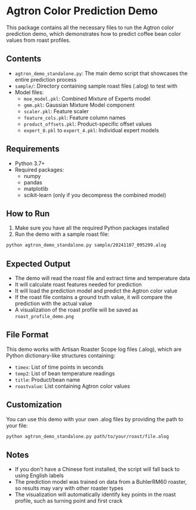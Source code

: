 # Agtron Color Prediction Demo

This package contains all the necessary files to run the Agtron color prediction demo, which demonstrates how to predict coffee bean color values from roast profiles.

## Contents

- `agtron_demo_standalone.py`: The main demo script that showcases the entire prediction process
- `sample/`: Directory containing sample roast files (.alog) to test with
- Model files:
  - `moe_model.pkl`: Combined Mixture of Experts model
  - `gmm.pkl`: Gaussian Mixture Model component
  - `scaler.pkl`: Feature scaler
  - `feature_cols.pkl`: Feature column names
  - `product_offsets.pkl`: Product-specific offset values
  - `expert_0.pkl` to `expert_4.pkl`: Individual expert models

## Requirements

- Python 3.7+
- Required packages:
  - numpy
  - pandas
  - matplotlib
  - scikit-learn (only if you decompress the combined model)

## How to Run

1. Make sure you have all the required Python packages installed
2. Run the demo with a sample roast file:

```bash
python agtron_demo_standalone.py sample/20241107_095209.alog
```

## Expected Output

- The demo will read the roast file and extract time and temperature data
- It will calculate roast features needed for prediction
- It will load the prediction model and predict the Agtron color value
- If the roast file contains a ground truth value, it will compare the prediction with the actual value
- A visualization of the roast profile will be saved as `roast_profile_demo.png`

## File Format

This demo works with Artisan Roaster Scope log files (.alog), which are Python dictionary-like structures containing:
- `timex`: List of time points in seconds
- `temp2`: List of bean temperature readings
- `title`: Product/bean name
- `roastvalue`: List containing Agtron color values

## Customization

You can use this demo with your own .alog files by providing the path to your file:

```bash
python agtron_demo_standalone.py path/to/your/roast/file.alog
```

## Notes

- If you don't have a Chinese font installed, the script will fall back to using English labels
- The prediction model was trained on data from a BuhlerRM60 roaster, so results may vary with other roaster types
- The visualization will automatically identify key points in the roast profile, such as turning point and first crack 